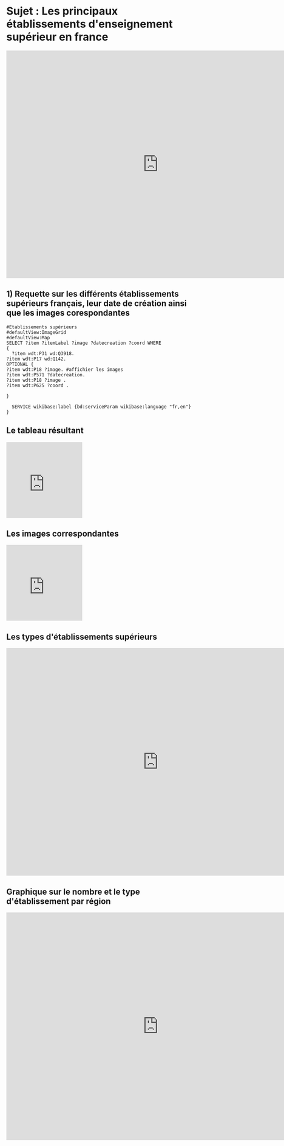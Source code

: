 # Sujet : Les principaux établissements d'enseignement supérieur en france 

<iframe frameborder="0" width="800" height="600" src="https://data.opendatasoft.com/map/embed/etablissements_sup_fr_sara/?&static=false&scrollWheelZoom=false"></iframe>



## 1) Requette sur les différents établissements supérieurs français, leur date de création ainsi que les images corespondantes

```sparql
#Etablissements supérieurs
#defaultView:ImageGrid
#defaultView:Map
SELECT ?item ?itemLabel ?image ?datecreation ?coord WHERE
{
  ?item wdt:P31 wd:Q3918.
?item wdt:P17 wd:Q142.
OPTIONAL {
?item wdt:P18 ?image. #affichier les images 
?item wdt:P571 ?datecreation.
?item wdt:P18 ?image .
?item wdt:P625 ?coord .

}

  SERVICE wikibase:label {bd:serviceParam wikibase:language "fr,en"}
}

```
## Le tableau résultant 

<iframe style="width: 200; height: 200; border: none;" src="https://query.wikidata.org/embed.html#%23Etablissements%20sup%C3%A9rieurs%0ASELECT%20%3Fitem%20%3FitemLabel%20%3Fimage%20%3Fdatecreation%20%3Fcoord%20WHERE%0A%7B%0A%20%20%3Fitem%20wdt%3AP31%20wd%3AQ3918.%0A%3Fitem%20wdt%3AP17%20wd%3AQ142.%0AOPTIONAL%20%7B%0A%3Fitem%20wdt%3AP18%20%3Fimage.%20%23affichier%20les%20images%20%0A%3Fitem%20wdt%3AP571%20%3Fdatecreation.%0A%3Fitem%20wdt%3AP18%20%3Fimage%20.%0A%3Fitem%20wdt%3AP625%20%3Fcoord%20.%0A%0A%7D%0A%0A%20%20SERVICE%20wikibase%3Alabel%20%7Bbd%3AserviceParam%20wikibase%3Alanguage%20%22fr%22%7D%0A%7D%0A%0A%0A" referrerpolicy="origin" sandbox="allow-scripts allow-same-origin allow-popups" ></iframe>

## Les images correspondantes 

<iframe style="width: 200; height: 200; border: none;" src="https://query.wikidata.org/embed.html#%23defaultView%3AImageGrid%0ASELECT%20%3Fitem%20%3FitemLabel%20%3Fimage%20%3Fdatecreation%20%3Fcoord%20WHERE%0A%7B%0A%20%20%3Fitem%20wdt%3AP31%20wd%3AQ3918.%0A%3Fitem%20wdt%3AP17%20wd%3AQ142.%0AOPTIONAL%20%7B%0A%3Fitem%20wdt%3AP18%20%3Fimage.%20%23affichier%20les%20images%20%0A%3Fitem%20wdt%3AP571%20%3Fdatecreation.%0A%3Fitem%20wdt%3AP18%20%3Fimage%20.%0A%3Fitem%20wdt%3AP625%20%3Fcoord%20.%0A%0A%7D%0A%0A%20%20SERVICE%20wikibase%3Alabel%20%7Bbd%3AserviceParam%20wikibase%3Alanguage%20%22fr%2Cen%22%7D%0A%7D%0A%0A%0A%0A" referrerpolicy="origin" sandbox="allow-scripts allow-same-origin allow-popups" ></iframe>

## Les types d'établissements supérieurs

<iframe frameborder="0" width="800" height="600" src="https://data.opendatasoft.com/map/embed/type_etablissement_sara/?&static=false&scrollWheelZoom=false"></iframe>

## Graphique sur le nombre et le type d'établissement par région 

<iframe src="https://data.opendatasoft.com/chart/embed/nombre_etablissements-region/?&static=false&datasetcard=false" width="800" height="600" frameborder="0"></iframe>
